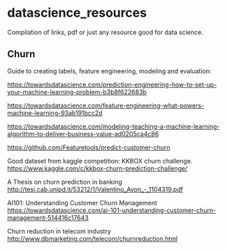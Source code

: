 # datascience_resources
Compilation of links, pdf or just any resource good for data science. 

## Churn
Guide to creating labels, feature engineering, modeling and evaluation:

https://towardsdatascience.com/prediction-engineering-how-to-set-up-your-machine-learning-problem-b3b8f622683b

https://towardsdatascience.com/feature-engineering-what-powers-machine-learning-93ab191bcc2d

https://towardsdatascience.com/modeling-teaching-a-machine-learning-algorithm-to-deliver-business-value-ad0205ca4c86

https://github.com/Featuretools/predict-customer-churn

Good dataset from kaggle competition: KKBOX churn challenge.
https://www.kaggle.com/c/kkbox-churn-prediction-challenge/

A Thesis on churn prediction in banking
http://tesi.cab.unipd.it/53212/1/Valentino_Avon_-_1104319.pdf

AI101: Understanding Customer Churn Management
https://towardsdatascience.com/ai-101-understanding-customer-churn-management-514416c17643

Churn reduction in telecom industry
http://www.dbmarketing.com/telecom/churnreduction.html
